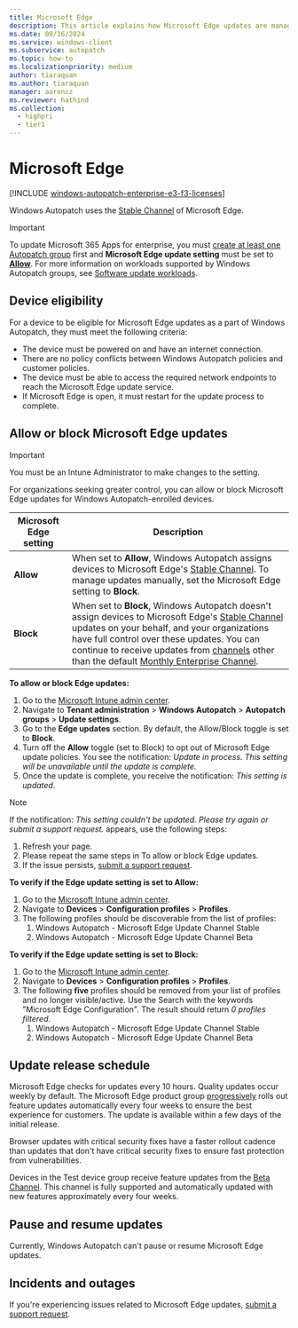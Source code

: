 ```yaml
---
title: Microsoft Edge
description: This article explains how Microsoft Edge updates are managed in Windows Autopatch
ms.date: 09/16/2024
ms.service: windows-client
ms.subservice: autopatch
ms.topic: how-to
ms.localizationpriority: medium
author: tiaraquan
ms.author: tiaraquan
manager: aaroncz
ms.reviewer: hathind
ms.collection:
  - highpri
  - tier1
---
```


# Microsoft Edge

[!INCLUDE [windows-autopatch-enterprise-e3-f3-licenses](../includes/windows-autopatch-enterprise-e3-f3-licenses.md)]

Windows Autopatch uses the [Stable Channel](/deployedge/microsoft-edge-channels#stable-channel) of Microsoft Edge.

> [!IMPORTANT]
> To update Microsoft 365 Apps for enterprise, you must [create at least one Autopatch group](../manage/windows-autopatch-manage-autopatch-groups.md#create-an-autopatch-group) first and **Microsoft Edge update setting** must be set to [**Allow**](#allow-or-block-edge-updates). For more information on workloads supported by Windows Autopatch groups, see [Software update workloads](../deploy/windows-autopatch-groups-overview.md#software-update-workloads).

## Device eligibility

For a device to be eligible for Microsoft Edge updates as a part of Windows Autopatch, they must meet the following criteria:

- The device must be powered on and have an internet connection.
- There are no policy conflicts between Windows Autopatch policies and customer policies.
- The device must be able to access the required network endpoints to reach the Microsoft Edge update service.
- If Microsoft Edge is open, it must restart for the update process to complete.

## Allow or block Microsoft Edge updates

> [!IMPORTANT]
> You must be an Intune Administrator to make changes to the setting.

For organizations seeking greater control, you can allow or block Microsoft Edge updates for Windows Autopatch-enrolled devices.

| Microsoft Edge setting | Description |
| ----- | ----- |
| **Allow** | When set to **Allow**, Windows Autopatch assigns devices to Microsoft Edge's [Stable Channel](/deployedge/microsoft-edge-channels#stable-channel). To manage updates manually, set the Microsoft Edge setting to **Block**. |
| **Block** | When set to **Block**, Windows Autopatch doesn't assign devices to Microsoft Edge's [Stable Channel](/deployedge/microsoft-edge-channels#stable-channel) updates on your behalf, and your organizations have full control over these updates. You can continue to receive updates from [channels](/deployoffice/overview-update-channels) other than the default [Monthly Enterprise Channel](/deployoffice/overview-update-channels#monthly-enterprise-channel-overview). |

**To allow or block Edge updates:**

1. Go to the [Microsoft Intune admin center](https://go.microsoft.com/fwlink/?linkid=2109431).
1. Navigate to **Tenant administration** > **Windows Autopatch** > **Autopatch groups** > **Update settings**.
1. Go to the **Edge updates** section. By default, the Allow/Block toggle is set to **Block**.
1. Turn off the **Allow** toggle (set to Block) to opt out of Microsoft Edge update policies. You see the notification: *Update in process. This setting will be unavailable until the update is complete.*
1. Once the update is complete, you receive the notification: *This setting is updated*.

> [!NOTE]
> If the notification: *This setting couldn't be updated. Please try again or submit a support request.* appears, use the following steps:<ol><li>Refresh your page.</li><li>Please repeat the same steps in To allow or block Edge updates.</li><li>If the issue persists, [submit a support request](../manage/windows-autopatch-support-request.md).</li>

**To verify if the Edge update setting is set to Allow:**

1. Go to the [Microsoft Intune admin center](https://go.microsoft.com/fwlink/?linkid=2109431).
2. Navigate to **Devices** > **Configuration profiles** > **Profiles**.
3. The following profiles should be discoverable from the list of profiles:
    1. Windows Autopatch - Microsoft Edge Update Channel Stable
    2. Windows Autopatch - Microsoft Edge Update Channel Beta

**To verify if the Edge update setting is set to Block:**

1. Go to the [Microsoft Intune admin center](https://go.microsoft.com/fwlink/?linkid=2109431).
2. Navigate to **Devices** > **Configuration profiles** > **Profiles**.
3. The following **five** profiles should be removed from your list of profiles and no longer visible/active. Use the Search with the keywords "Microsoft Edge Configuration". The result should return *0 profiles filtered*.
    1. Windows Autopatch - Microsoft Edge Update Channel Stable
    2. Windows Autopatch - Microsoft Edge Update Channel Beta

## Update release schedule

Microsoft Edge checks for updates every 10 hours. Quality updates occur weekly by default. The Microsoft Edge product group [progressively](/deployedge/microsoft-edge-update-progressive-rollout) rolls out feature updates automatically every four weeks to ensure the best experience for customers. The update is available within a few days of the initial release.

Browser updates with critical security fixes have a faster rollout cadence than updates that don't have critical security fixes to ensure fast protection from vulnerabilities.

Devices in the Test device group receive feature updates from the [Beta Channel](/deployedge/microsoft-edge-channels#beta-channel). This channel is fully supported and automatically updated with new features approximately every four weeks.

## Pause and resume updates

Currently, Windows Autopatch can't pause or resume Microsoft Edge updates.

## Incidents and outages

If you're experiencing issues related to Microsoft Edge updates, [submit a support request](../operate/windows-autopatch-support-request.md).
